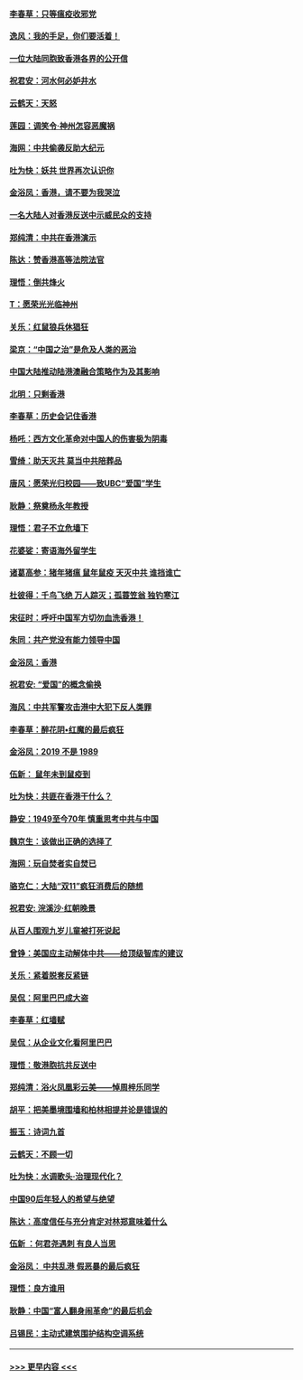 #### [李春草：只等瘟疫收邪党](../pages/nsc993/n11677308.md?t=11250701) 
#### [逸风：我的手足，你们要活着！](../pages/nsc993/n11676352.md?t=11250701) 
#### [一位大陆同胞致香港各界的公开信](../pages/nsc993/n11675761.md?t=11250701) 
#### [祝君安：河水何必妒井水](../pages/nsc993/n11675746.md?t=11250701) 
#### [云鹤天：天怒](../pages/nsc993/n11675718.md?t=11250701) 
#### [莲园：调笑令‧神州怎容恶魔祸](../pages/nsc993/n11675648.md?t=11250701) 
#### [海网：中共偷袭反助大纪元](../pages/nsc993/n11673515.md?t=11250701) 
#### [吐为快：妖共 世界再次认识你](../pages/nsc993/n11673506.md?t=11250701) 
#### [金浴凤：香港，请不要为我哭泣](../pages/nsc993/n11673248.md?t=11250701) 
#### [一名大陆人对香港反送中示威民众的支持](../pages/nsc993/n11672615.md?t=11250701) 
#### [郑纯清：中共在香港演示](../pages/nsc993/n11670539.md?t=11250701) 
#### [陈达：赞香港高等法院法官](../pages/nsc993/n11669542.md?t=11250701) 
#### [理悟：倒共烽火](../pages/nsc993/n11668844.md?t=11250701) 
#### [T：愿荣光光临神州](../pages/nsc993/n11668421.md?t=11250701) 
#### [关乐：红鼠狼兵休猖狂](../pages/nsc993/n11668378.md?t=11250701) 
#### [梁京：“中国之治”是危及人类的恶治](../pages/nsc993/n11668328.md?t=11250701) 
#### [中国大陆推动陆港澳融合策略作为及其影响](../pages/nsc993/n11668157.md?t=11250701) 
#### [北明：只剩香港](../pages/nsc993/n11668002.md?t=11250701) 
#### [李春草：历史会记住香港](../pages/nsc993/n11667927.md?t=11250701) 
#### [杨吒：西方文化革命对中国人的伤害极为阴毒](../pages/nsc993/n11664521.md?t=11250701) 
#### [雪绮：助天灭共 莫当中共陪葬品](../pages/nsc993/n11662650.md?t=11250701) 
#### [唐风：愿荣光归校园——致UBC“爱国”学生](../pages/nsc993/n11662194.md?t=11250701) 
#### [耿静：祭奠杨永年教授](../pages/nsc993/n11662514.md?t=11250701) 
#### [理悟：君子不立危墙下](../pages/nsc993/n11662172.md?t=11250701) 
#### [花婆娑：寄语海外留学生](../pages/nsc993/n11662121.md?t=11250701) 
#### [诸葛高参：猪年猪瘟 鼠年鼠疫 天灭中共 谁挡谁亡](../pages/nsc993/n11661980.md?t=11250701) 
#### [杜彼得：千鸟飞绝 万人踪灭；孤蓑笠翁 独钓寒江](../pages/nsc993/n11661170.md?t=11250701) 
#### [宋征时：呼吁中国军方切勿血洗香港！](../pages/nsc993/n11415318.md?t=11250701) 
#### [朱同：共产党没有能力领导中国](../pages/nsc993/n11660421.md?t=11250701) 
#### [金浴凤：香港](../pages/nsc993/n11660419.md?t=11250701) 
#### [祝君安: “爱国”的概念偷换](../pages/nsc993/n11659706.md?t=11250701) 
#### [海风：中共军警攻击港中大犯下反人类罪](../pages/nsc993/n11659632.md?t=11250701) 
#### [李春草：醉花阴•红魔的最后疯狂](../pages/nsc993/n11659287.md?t=11250701) 
#### [金浴凤：2019 不是 1989](../pages/nsc993/n11657663.md?t=11250701) 
#### [伍新： 鼠年未到鼠疫到](../pages/nsc993/n11655098.md?t=11250701) 
#### [吐为快：共匪在香港干什么？](../pages/nsc993/n11654891.md?t=11250701) 
#### [静安：1949至今70年 慎重思考中共与中国](../pages/nsc993/n11651244.md?t=11250701) 
#### [魏京生：该做出正确的选择了](../pages/nsc993/n11653084.md?t=11250701) 
#### [海网：玩自焚者实自焚已](../pages/nsc993/n11652423.md?t=11250701) 
#### [骆克仁：大陆“双11”疯狂消费后的随想](../pages/nsc993/n11652305.md?t=11250701) 
#### [祝君安: 浣溪沙·红朝晚景](../pages/nsc993/n11652258.md?t=11250701) 
#### [从百人围观九岁儿童被打死说起](../pages/nsc993/n11651030.md?t=11250701) 
#### [曾铮：美国应主动解体中共——给顶级智库的建议](../pages/nsc993/n11649888.md?t=11250701) 
#### [关乐：紧着脱套反紧链](../pages/nsc993/n11649069.md?t=11250701) 
#### [吴侃：阿里巴巴成大盗](../pages/nsc993/n11645523.md?t=11250701) 
#### [李春草：红墙赋](../pages/nsc993/n11646389.md?t=11250701) 
#### [吴侃：从企业文化看阿里巴巴](../pages/nsc993/n11645476.md?t=11250701) 
#### [理悟：敬港胞抗共反送中](../pages/nsc993/n11645466.md?t=11250701) 
#### [郑纯清：浴火凤凰彩云美——悼周梓乐同学](../pages/nsc993/n11645155.md?t=11250701) 
#### [胡平：把美墨境围墙和柏林相提并论是错误的](../pages/nsc993/n11645134.md?t=11250701) 
#### [振玉：诗词九首](../pages/nsc993/n11644081.md?t=11250701) 
#### [云鹤天：不顾一切](../pages/nsc993/n11643508.md?t=11250701) 
#### [吐为快：水调歌头·治理现代化？](../pages/nsc993/n11643485.md?t=11250701) 
#### [中国90后年轻人的希望与绝望](../pages/nsc993/n11642317.md?t=11250701) 
#### [陈达：高度信任与充分肯定对林郑意味着什么](../pages/nsc993/n11641441.md?t=11250701) 
#### [伍新 ：何君尧遇刺 有良人当思](../pages/nsc993/n11641503.md?t=11250701) 
#### [金浴凤： 中共乱港  假恶暴的最后疯狂](../pages/nsc993/n11641495.md?t=11250701) 
#### [理悟：良方谁用](../pages/nsc993/n11641463.md?t=11250701) 
#### [耿静：中国“富人翻身闹革命”的最后机会](../pages/nsc993/n11640655.md?t=11250701) 
#### [吕锡民：主动式建筑围护结构空调系统](../pages/nsc993/n11640168.md?t=11250701) 

----
#### [ >>> 更早内容 <<< ](../indexes/nsc993-earlier.md)
